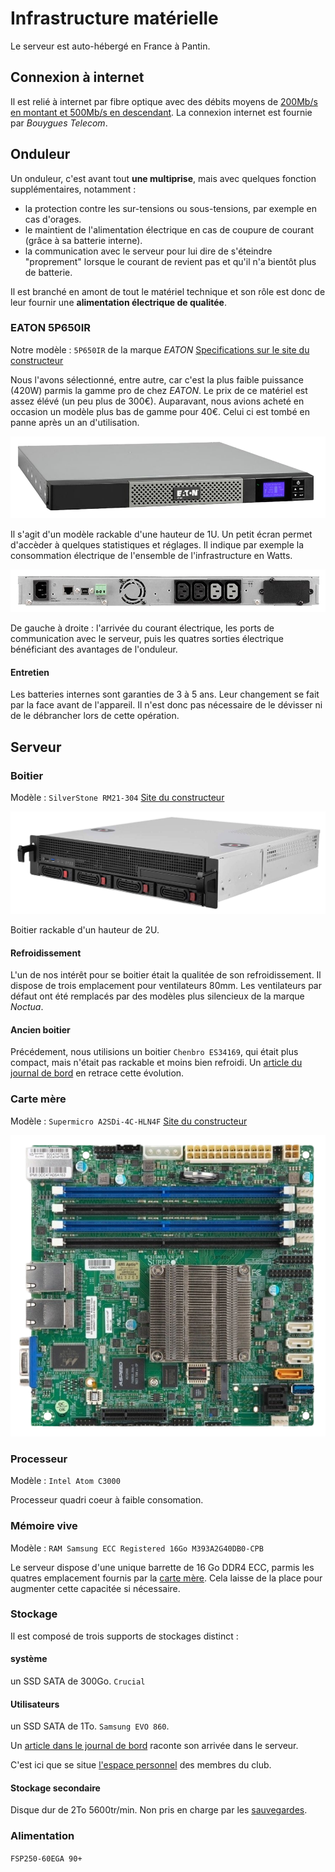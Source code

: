 Infrastructure matérielle
=========================

Le serveur est auto-hébergé en France à Pantin.

Connexion à internet
--------------------

Il est relié à internet par fibre optique
avec des débits moyens de [200Mb/s en montant et 500Mb/s en descendant](https://www.nperf.com/fr/r/338260996-nDOmVdkc).
La connexion internet est fournie par *Bouygues Telecom*.


Onduleur
--------

Un onduleur, c'est avant tout **une multiprise**,
mais avec quelques fonction supplémentaires, notamment :

- la protection contre les sur-tensions ou sous-tensions, par exemple en cas d'orages.
- le maintient de l'alimentation électrique en cas de coupure de courant
(grâce à sa batterie interne).
- la communication avec le serveur pour lui dire de s'éteindre "proprement"
lorsque le courant de revient pas et qu'il n'a bientôt plus de batterie.

Il est branché en amont de tout le matériel technique et
son rôle est donc de leur fournir une **alimentation électrique de qualitée**.

### EATON 5P650IR

Notre modèle : `5P650IR` de la marque *EATON*
[Specifications sur le site du constructeur](https://www.eaton.com/fr/fr-fr/skuPage.5P650IR.specifications.html)

Nous l'avons sélectionné, entre autre,
car c'est la plus faible puissance (420W) parmis la gamme pro de chez *EATON*.
Le prix de ce matériel est assez élévé (un peu plus de 300€).
Auparavant, nous avions acheté en occasion un modèle plus bas de gamme pour 40€.
Celui ci est tombé en panne après un an d'utilisation.

![Face avant de l'onduleur](infrastructure-materielle/eaton-5p650ir-face.png)

Il s'agit d'un modèle rackable d'une hauteur de 1U.
Un petit écran permet d'accèder à quelques statistiques et réglages.
Il indique par exemple la consommation électrique de l'ensemble de l'infrastructure en Watts.


![Face arrière de l'onduleur](infrastructure-materielle/eaton-5p650ir-dos.png)

De gauche à droite : l'arrivée du courant électrique,
les ports de communication avec le serveur,
puis les quatres sorties électrique bénéficiant des avantages de l'onduleur.

#### Entretien

Les batteries internes sont garanties de 3 à 5 ans.
Leur changement se fait par la face avant de l'appareil.
Il n'est donc pas nécessaire de le dévisser ni de le débrancher lors de cette opération.



Serveur
-------


### Boitier

Modèle : `SilverStone RM21-304`
[Site du constructeur](https://www.silverstonetek.com/fr/product/info/server-nas/RM21-304/)

![vue en perspective du boitier](infrastructure-materielle/rm21-304-face.png)

Boitier rackable d'un hauteur de 2U.

#### Refroidissement

L'un de nos intérêt pour se boitier était la qualitée de son refroidissement.
Il dispose de trois emplacement pour ventilateurs 80mm.
Les ventilateurs par défaut ont été remplacés par des modèles plus silencieux de la marque *Noctua*.


#### Ancien boitier


Précédement, nous utilisions un boitier `Chenbro ES34169`, qui était plus compact,
mais n'était pas rackable et moins bien refroidi.
Un [article du journal de bord](https://club1.fr/nouveau-boitier) en retrace cette évolution.

### Carte mère

Modèle : `Supermicro A2SDi-4C-HLN4F`
[Site du constructeur](https://www.supermicro.com/en/products/motherboard/A2SDi-4C-HLN4F)

![carte mère vue du dessus](infrastructure-materielle/carte-mere.png)

### Processeur

Modèle : `Intel Atom C3000`

Processeur quadri coeur à faible consomation.

### Mémoire vive

Modèle : `RAM Samsung ECC Registered 16Go M393A2G40DB0-CPB`

Le serveur dispose d'une unique barrette de 16 Go DDR4 ECC,
parmis les quatres emplacement fournis par la [carte mère](#carte-mère).
Cela laisse de la place pour augmenter cette capacitée si nécessaire.


### Stockage

Il est composé de trois supports de stockages distinct :

#### système

un SSD SATA de 300Go. `Crucial`

#### Utilisateurs

un SSD SATA de 1To. `Samsung EVO 860`.

Un [article dans le journal de bord](https://club1.fr/ssd-home) raconte son arrivée dans le serveur.

C'est ici que se situe [l'espace personnel](/info/espace-personnel.md) des membres du club.

#### Stockage secondaire

Disque dur de 2To 5600tr/min. Non pris en charge par les [sauvegardes](./general.md#sauvegardes).

### Alimentation

`FSP250-60EGA 90+`


